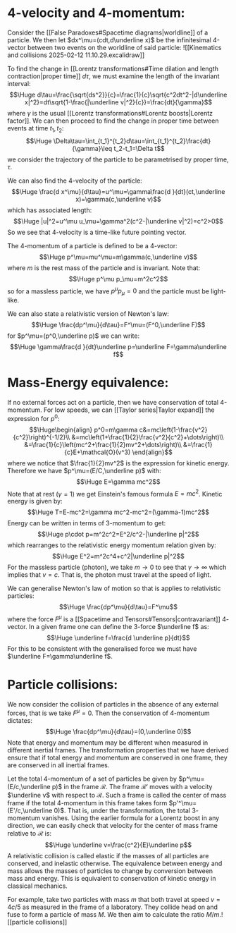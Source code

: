 # 4-velocity and 4-momentum:

Consider the [[False Paradoxes#Spacetime diagrams|worldline]] of a particle. We then let $dx^\mu=(cdt,d\underline x)$ be the infinitesimal 4-vector between two events on the worldline of said particle:
![[Kinematics and collisions 2025-02-12 11.10.29.excalidraw]]

To find the change in [[Lorentz transformations#Time dilation and length contraction|proper time]] $d\tau$, we must examine the length of the invariant interval:$$\Huge d\tau=\frac{\sqrt{ds^2}}{c}=\frac{1}{c}\sqrt{c^2dt^2-|d\underline x|^2}=dt\sqrt{1-\frac{|\underline v|^2}{c}}=\frac{dt}{\gamma}$$where $\gamma$ is the usual [[Lorentz transformations#Lorentz boosts|Lorentz factor]]. We can then proceed to find the change in proper time between events at time $t_1,t_2$:$$\Huge \Delta\tau=\int_{t_1}^{t_2}d\tau=\int_{t_1}^{t_2}\frac{dt}{\gamma}\leq t_2-t_1=\Delta t$$we consider the trajectory of the particle to be parametrised by proper time, $\tau$. 

We can also find the 4-velocity of the particle:$$\Huge \frac{d x^\mu}{d\tau}=u^\mu=\gamma\frac{d }{dt}(ct,\underline x)=\gamma(c,\underline v)$$which has associated length:$$\Huge |u|^2=u^\mu u_\mu=\gamma^2(c^2-|\underline v|^2)=c^2>0$$So we see that 4-velocity is a time-like future pointing vector.

The 4-momentum of a particle is defined to be a 4-vector:$$\Huge p^\mu=mu^\mu=m\gamma(c,\underline v)$$where $m$ is the rest mass of the particle and is invariant. Note that:$$\Huge p^\mu p_\mu=m^2c^2$$so for a massless particle, we have $p^\mu p_\mu=0$ and the particle must be light-like.

We can also state a relativistic version of Newton's law:$$\Huge \frac{dp^\mu}{d\tau}=F^\mu=(F^0,\underline F)$$for $p^\mu=(p^0,\underline p)$ we can write:$$\Huge \gamma\frac{d }{dt}\underline p=\underline F=\gamma\underline f$$

# Mass-Energy equivalence:

If no external forces act on a particle, then we have conservation of total 4-momentum. For low speeds, we can [[Taylor series|Taylor expand]] the expression for $p^0$:$$\Huge\begin{align}
p^0=m\gamma c&=mc\left(1-\frac{v^2}{c^2}\right)^{-1/2}\\
&=mc\left(1+\frac{1}{2}\frac{v^2}{c^2}+\dots\right)\\
&=\frac{1}{c}\left(mc^2+\frac{1}{2}mv^2+\dots\right)\\
&=\frac{1}{c}E+\mathcal{O}(v^3)
\end{align}$$where we notice that $\frac{1}{2}mv^2$ is the expression for kinetic energy. Therefore we have $p^\mu=(E/C,\underline p)$ with:$$\Huge E=\gamma mc^2$$Note that at rest $(\gamma=1)$ we get Einstein's famous formula $E=mc^2$. Kinetic energy is given by:$$\Huge T=E-mc^2=\gamma mc^2-mc^2=(\gamma-1)mc^2$$
Energy can be written in terms of $3$-momentum to get:$$\Huge p\cdot p=m^2c^2=E^2/c^2-|\underline p|^2$$which rearranges to the relativistic energy momentum relation given by:$$\Huge E^2=m^2c^4+c^2|\underline p|^2$$
For the massless particle (photon), we take $m\to0$ to see that $\gamma\to\infty$ which implies that $v=c$. That is, the photon must travel at the speed of light. 

We can generalise Newton's law of motion so that is applies to relativistic particles:$$\Huge \frac{dp^\mu}{d\tau}=F^\mu$$where the force $F^\mu$ is a [[Spacetime and Tensors#Tensors|contravariant]] $4$-vector. In a given frame one can define the $3$-force $\underline f$ as:$$\Huge \underline f=\frac{d \underline p}{dt}$$For this to be consistent with the generalised force we must have $\underline F=\gamma\underline f$.

# Particle collisions:

We now consider the collision of particles in the absence of any external forces, that is we take $F^\mu=0$. Then the conservation of $4$-momentum dictates:$$\Huge \frac{dp^\mu}{d\tau}=(0,\underline 0)$$
Note that energy and momentum may be different when measured in different inertial frames. The transformation properties that we have derived ensure that if total energy and momentum are conserved in one frame, they are conserved in all inertial frames.

Let the total $4$-momentum of a set of particles be given by $p^\mu=(E/c,\underline p)$ in the frame $\mathcal{R}$. The frame $\mathcal{R}'$ moves with a velocity $\underline v$ with respect to $\mathcal{R}$. Such a frame is called the center of mass frame if the total $4$-momentum in this frame takes form $p'^\mu=(E'/c,\underline 0)$. That is, under the transformation, the total $3$-momentum vanishes. Using the earlier formula for a Lorentz boost in any direction, we can easily check that velocity for the center of mass frame relative to $\mathcal{R}$ is:$$\Huge \underline v=\frac{c^2}{E}\underline p$$
A relativistic collision is called elastic if the masses of all particles are conserved, and inelastic otherwise. The equivalence between energy and mass allows the masses of particles to change by conversion between mass and energy. This is equivalent to conservation of kinetic energy in classical mechanics.

For example, take two particles with mass $m$ that both travel at speed $v=4c/5$ as measured in the frame of a laboratory. They collide head on and fuse to form a particle of mass $M$. We then aim to calculate the ratio $M/m$.![[particle collisions]]